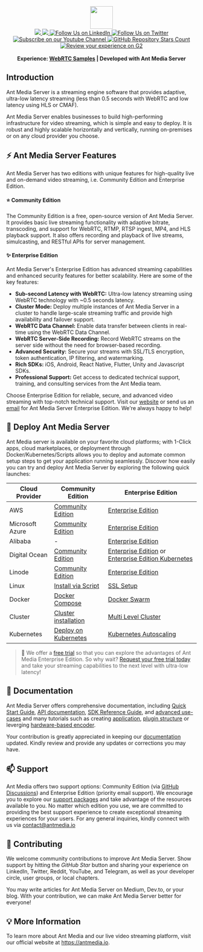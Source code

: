 <div align='center'>
   <img src="https://user-images.githubusercontent.com/54481799/95862105-16cb0e00-0d6b-11eb-9087-88888889825d.png" height="60">
</div>

<div align='center'>
   <a href="https://maven-badges.herokuapp.com/maven-central/io.antmedia/ant-media-server" target="_blank">
    <img src="https://maven-badges.herokuapp.com/maven-central/io.antmedia/ant-media-server/badge.svg"/>
   </a>
   <a href="https://sonarcloud.io/dashboard?id=io.antmedia%3Aant-media-server" target="_blank">
    <img src="https://sonarcloud.io/api/project_badges/measure?project=io.antmedia%3Aant-media-server&metric=alert_status"/>
   </a>
   <a href="https://linkedin.com/company/antmedia" target="_blank">
    <img alt="Follow Us on LinkedIn" src="https://img.shields.io/badge/LinkedIn-Follow-black?style=social&logo=linkedin"/>
   </a>
   <a href="https://twitter.com/antmedia_io" target="_blank">
    <img alt="Follow Us on Twitter" src="https://img.shields.io/twitter/follow/antmedia_io?style=social"/>
   </a>
   <a href="https://www.youtube.com/c/AntMediaServer">
    <img alt="Subscribe on our Youtube Channel" src="https://img.shields.io/youtube/channel/subscribers/UChT5CVgvLj0lGyzpHLvMOUw?style=social" />
    </a>
   <a href="https://github.com/ant-media/Ant-Media-Server">
    <img alt="GitHub Repository Stars Count" src="https://img.shields.io/github/stars/ant-media/Ant-Media-Server?style=social" />
  </a>
   <a href="https://www.g2.com/products/ant-media-server-ant-media-server/reviews" target="_blank">
    <img alt="Review your experience on G2" src="https://img.shields.io/badge/Leader-G2%20Reviews-red?style=social"/>
   </a>
</div>
<br />
<div align="center">
<strong>Experience: <a href="https://antmedia.io/webrtc-samples?utm_source=github&utm_medium=readme&utm_campaign=ams">WebRTC Samples</a> | Developed with Ant Media Server</strong>
</div>

## Introduction

Ant Media Server is a streaming engine software that provides adaptive, ultra-low latency streaming (less than 0.5 seconds with WebRTC and low latency using HLS or CMAF). 

Ant Media Server enables businesses to build high-performing infrastructure for video streaming, which is simple and easy to deploy. It is robust and highly scalable horizontally and vertically, running on-premises or on any cloud provider you choose.

## ⚡ Ant Media Server Features

Ant Media Server has two editions with unique features for high-quality live and on-demand video streaming, i.e. Community Edition and Enterprise Edition.

#### ⭐️ Community Edition

The Community Edition is a free, open-source version of Ant Media Server. It provides basic live streaming functionality with adaptive bitrate, transcoding, and support for WebRTC, RTMP, RTSP ingest, MP4, and HLS playback support. It also offers recording and playback of live streams, simulcasting, and RESTful APIs for server management.

#### ✨ Enterprise Edition

Ant Media Server's Enterprise Edition has advanced streaming capabilities and enhanced security features for better scalability. Here are some of the key features:

- **Sub-second Latency with WebRTC:** Ultra-low latency streaming using WebRTC technology with ~0.5 seconds latency.
- **Cluster Mode:** Deploy multiple instances of Ant Media Server in a cluster to handle large-scale streaming traffic and provide high availability and failover support.
- **WebRTC Data Channel:** Enable data transfer between clients in real-time using the WebRTC Data Channel.
- **WebRTC Server-Side Recording:** Record WebRTC streams on the server side without the need for browser-based recording.
- **Advanced Security:** Secure your streams with SSL/TLS encryption, token authentication, IP filtering, and watermarking.
- **Rich SDKs:** iOS, Android, React Native, Flutter, Unity and Javascript SDKs.
- **Professional Support:** Get access to dedicated technical support, training, and consulting services from the Ant Media team.

Choose Enterprise Edition for reliable, secure, and advanced video streaming with top-notch technical support. Visit our [website](https://antmedia.io) or send us an [email](mailto:contact@antmedia.io) for Ant Media Server Enterprise Edition. We're always happy to help!


## 🚀 Deploy Ant Media Server

Ant Media server is available on your favorite cloud platforms; with 1-Click apps, cloud marketplaces, or deployment through Docker/Kubernetes/Scripts allows you to deploy and automate common setup steps to get your application running seamlessly. Discover how easily you can try and deploy Ant Media Server by exploring the following quick launches:


| Cloud Provider  | Community Edition | Enterprise Edition  |
| -------------- | -------------- | ------------- |
| AWS  | [Community Edition](https://aws.amazon.com/marketplace/pp/prodview-okmynlgwgvq6w)  | [Enterprise Edition](https://aws.amazon.com/marketplace/pp/prodview-464ritgzkzod6)  |
| Microsoft Azure  | [Community Edition](https://azuremarketplace.microsoft.com/en-us/marketplace/apps/antmedia.ams_community_edition)  | [Enterprise Edition](https://azuremarketplace.microsoft.com/en-us/marketplace/apps/antmedia.ant_media_server_enterprise)  |
| Alibaba  | - | [Enterprise Edition](https://marketplace.alibabacloud.com/products/56712002/sgcmjj00031246.html)  |
| Digital Ocean  | [Community Edition](https://marketplace.digitalocean.com/apps/ant-media-server-community-edition)  | [Enterprise Edition](https://marketplace.digitalocean.com/apps/ant-media-server-enterprise-edition) or [Enterprise Edition Kubernetes](https://marketplace.digitalocean.com/apps/ant-media-server-enterprise)  |
| Linode  | [Community Edition](https://www.linode.com/marketplace/apps/ant-media/ant-media-community-edition/)  | [Enterprise Edition](https://www.linode.com/marketplace/apps/ant-media/ant-media-enterprise-edition/)  |
| Linux  | [Install via  Script](https://antmedia.io/docs/guides/installing-on-linux/installing-ams-on-linux/)  | [SSL Setup](https://antmedia.io/docs/guides/installing-on-linux/setting-up-ssl/)  |
| Docker  | [Docker Compose](hhttps://antmedia.io/docs/guides/clustering-and-scaling/docker/docker-and-docker-compose-installation/)  | [Docker Swarm](https://antmedia.io/docs/guides/clustering-and-scaling/docker/docker-swarm/)  |
| Cluster  | [Cluster installation](https://antmedia.io/docs/guides/clustering-and-scaling/cluster-installation/)  | [Multi Level Cluster](https://antmedia.io/docs/guides/clustering-and-scaling/multi-level-cluster/)  |
| Kubernetes  | [Deploy on Kubernetes](https://antmedia.io/docs/guides/clustering-and-scaling/kubernetes/deploy-ams-on-kubernetes/)  | [Kubernetes Autoscaling](https://antmedia.io/docs/guides/clustering-and-scaling/kubernetes/kubernetes-autoscaling/)  |
 
> 📌 We offer a [free trial](https://antmedia.io/free-trial/) so that you can explore the advantages of Ant Media Enterprise Edition. So why wait? [Request your free trial today](https://antmedia.io/self-hosted-free-trial/) and take your streaming capabilities to the next level with ultra-low latency!


## 📄 Documentation

Ant Media Server offers comprehensive documentation, including [Quick Start Guide](https://antmedia.io/docs/quick-start/), [API documentation](https://antmedia.io/docs/category/rest-api-guide/), [SDK Reference Guide](https://antmedia.io/docs/sdk-reference/), and [advanced use-cases](https://antmedia.io/docs/category/advanced-usage/) and many tutorials such as creating [application](https://antmedia.io/docs/guides/advanced-usage/create-new-application/), [plugin structure](https://antmedia.io/docs/guides/advanced-usage/introduction-plugin-structure/) or leverging [hardware-based encoder](https://antmedia.io/docs/guides/advanced-usage/using-nvidia-hardware-based-encoder-on-docker/).

Your contribution is greatly appreciated in keeping our [documentation](https://github.com/ant-media/ant-media-documentation/) updated. Kindly review and provide any updates or corrections you may have.
 
## 📫 Support

Ant Media offers two support options: Community Edition (via [GitHub Discussions](https://github.com/orgs/ant-media/discussions)) and Enterprise Edition (priority email support). We encourage you to explore our [support packages](https://antmedia.io/support-packages/) and take advantage of the resources available to you. No matter which edition you use, we are committed to providing the best support experience to create exceptional streaming experiences for your users. For any general inquiries, kindly connect with us via [contact@antmedia.io](mailto:contact@antmedia.io)

## 🤝 Contributing

We welcome community contributions to improve Ant Media Server. Show support by hitting the *GitHub Star* button and sharing your experience on LinkedIn, Twitter, Reddit, YouTube, and Telegram, as well as your developer circle, user groups, or local chapters. 

You may write articles for Ant Media Server on Medium, Dev.to, or your blog. With your contribution, we can make Ant Media Server better for everyone!

## 💡 More Information

To learn more about Ant Media and our live video streaming platform, visit our official website at https://antmedia.io.

